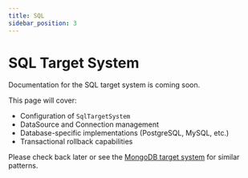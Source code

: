 ```yaml
---
title: SQL
sidebar_position: 3
---
```


# SQL Target System

Documentation for the SQL target system is coming soon.

This page will cover:
- Configuration of `SqlTargetSystem`
- DataSource and Connection management
- Database-specific implementations (PostgreSQL, MySQL, etc.)
- Transactional rollback capabilities

Please check back later or see the [MongoDB target system](./mongodb-target-system.md) for similar patterns.